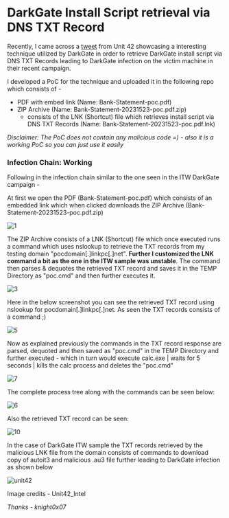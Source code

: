# DarkGate Install Script retrieval via DNS TXT Record

Recently, I came across a [tweet](https://twitter.com/Unit42_Intel/status/1732857094167023618) from Unit 42 showcasing a interesting technique utilized by DarkGate in order to retrieve DarkGate install script via DNS TXT Records leading to DarkGate infection on the victim machine in their recent campaign.

I developed a PoC for the technique and uploaded it in the following repo which consists of -
  - PDF with embed link (Name: Bank-Statement-poc.pdf)
  - ZIP Archive (Name: Bank-Statement-20231523-poc.pdf.zip)
      - consists of the LNK (Shortcut) file which retrieves install script via DNS TXT Records (Name: Bank-Statement-20231523-poc.pdf.lnk)

*Disclaimer: The PoC does not contain any malicious code =) - also it is a working PoC so you can just use it easily*

### Infection Chain: Working

Following in the infection chain similar to the one seen in the ITW DarkGate campaign - 

At first we open the PDF (Bank-Statement-poc.pdf) which consists of an embedded link which when clicked downloads the ZIP Archive (Bank-Statement-20231523-poc.pdf.zip)

![1](https://github.com/knight0x07/DarkGate-Install-Script-via-DNS-TXT-Record/assets/60843949/c54b58ae-29b0-456d-b5d1-66b36fb60ef7)

The ZIP Archive consists of a LNK (Shortcut) file which once executed runs a command which uses nslookup to retrieve the TXT records from my testing domain "pocdomain[.]linkpc[.]net". **Further I customized the LNK command a bit as the one in the ITW sample was unstable**. The command then parses & dequotes the retrieved TXT record and saves it in the TEMP Directory as "poc.cmd" and then further executes it.

![3](https://github.com/knight0x07/DarkGate-Install-Script-via-DNS-TXT-Record/assets/60843949/12faa83f-2da2-4553-8d3b-0a0b53b4d994)

Here in the below screenshot you can see the retrieved TXT record using nslookup for pocdomain[.]linkpc[.]net. As seen the TXT records consists of a command ;)

![5](https://github.com/knight0x07/DarkGate-Install-Script-via-DNS-TXT-Record/assets/60843949/5c054500-7d77-461e-b94b-e57d67f72725)

Now as explained previously the commands in the TXT record response are parsed, dequoted and then saved as "poc.cmd" in the TEMP Directory and further executed - which in turn would execute calc.exe | waits for 5 seconds | kills the calc process and deletes the "poc.cmd"

![7](https://github.com/knight0x07/DarkGate-Install-Script-via-DNS-TXT-Record/assets/60843949/65f6837f-0cc4-4804-9be4-0b24d5b01e44)

The complete process tree along with the commands can be seen below:

![6](https://github.com/knight0x07/DarkGate-Install-Script-via-DNS-TXT-Record/assets/60843949/9b563ad3-b3f2-41d3-83d8-6d0d53f2e5e6)

Also the retrieved TXT record can be seen:

![10](https://github.com/knight0x07/DarkGate-Install-Script-via-DNS-TXT-Record/assets/60843949/8e66475e-18a8-4245-93fa-fc3cb87f76ed)

In the case of DarkGate ITW sample the TXT records retrieved by the malicious LNK file from the domain consists of commands to download copy of autoit3 and malicious .au3 file further leading to DarkGate infection as shown below

![unit42](https://github.com/knight0x07/DarkGate-Install-Script-via-DNS-TXT-Record/assets/60843949/de3270f4-7b6e-4f36-af54-012fa3f33f00)

Image credits - Unit42_Intel

*Thanks - knight0x07*







